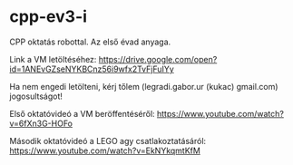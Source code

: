 # cpp-ev3-i

CPP oktatás robottal. Az első évad anyaga.

Link a VM letöltéséhez: https://drive.google.com/open?id=1ANEvGZseNYKBCnz56i9wfx2TvFjFuIYy

Ha nem engedi letölteni, kérj tőlem (legradi.gabor.ur (kukac) gmail.com) jogosultságot!

Első oktatóvideó a VM beröffentéséről: https://www.youtube.com/watch?v=6fXn3G-HOFo

Második oktatóvideó a LEGO agy csatlakoztatásáról: https://www.youtube.com/watch?v=EkNYkqmtKfM
